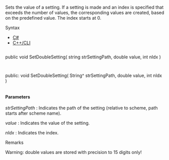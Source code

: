 Sets the value of a setting. If a setting is made and an index is specified that exceeds the number of values, the corresponding values are created, based on the predefined value. The index starts at 0.

Syntax

* [C#](#i-syntax-CS)
* [C++/CLI](#i-syntax-CPP2005)

```
```
public void SetDoubleSetting( 
   string strSettingPath,
   double value,
   int nIdx
)
```
```

```
```
public:
void SetDoubleSetting( 
   String^ strSettingPath,
   double value,
   int nIdx
)
```
```

#### Parameters

*strSettingPath*
:   Indicates the path of the setting (relative to scheme, path starts after scheme name).

*value*
:   Indicates the value of the setting.

*nIdx*
:   Indicates the index.

Remarks

Warning: double values are stored with precision to 15 digits only!

